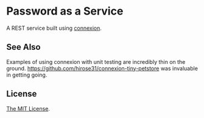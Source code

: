 # Password as a Service

A REST service built using [connexion](https://github.com/zalando/connexion).

## See Also

Examples of using connexion with unit testing are incredibly thin on the ground. https://github.com/hirose31/connexion-tiny-petstore was invaluable in getting going.

## License

[The MIT License](https://opensource.org/licenses/MIT).
